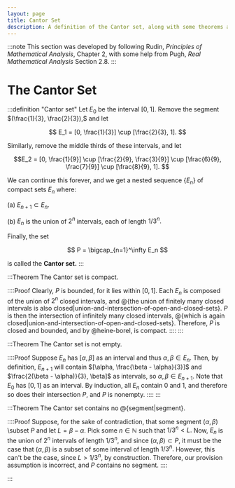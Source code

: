 ```yaml
---
layout: page
title: Cantor Set
description: A definition of the Cantor set, along with some theorems about it.
---
```


:::note
This section was developed by following Rudin, *Principles of Mathematical Analysis*, Chapter 2, with some help from Pugh, *Real Mathematical Analysis* Section 2.8.
:::

# The Cantor Set

:::definition "Cantor set"
Let $E_0$ be the interval $[0, 1].$ Remove the segment $(\frac{1}{3}, \frac{2}{3}),$ and let

$$ E_1 = [0, \frac{1}{3}] \cup [\frac{2}{3}, 1]. $$

Similarly, remove the middle thirds of these intervals, and let

$$E_2 = [0, \frac{1}{9}] \cup [\frac{2}{9}, \frac{3}{9}] \cup [\frac{6}{9}, \frac{7}{9}] \cup [\frac{8}{9}, 1]. $$

We can continue this forever, and we get a nested sequence $\{E_n\}$ of compact sets $E_n$  where:

(a) $E_{n+1} \subset E_n.$

(b) $E_n$ is the union of $2^n$ intervals, each of length $1/3^n.$

Finally, the set

$$ P = \bigcap_{n=1}^\infty E_n $$

is called the **Cantor set.**
:::

:::Theorem
The Cantor set is compact.

::::Proof
Clearly, $P$ is bounded, for it lies within $[0, 1].$ Each $E_n$ is composed of the union of $2^n$ closed intervals, and @{the union of finitely many closed intervals is also closed|union-and-intersection-of-open-and-closed-sets}. $P$ is then the intersection of infinitely many closed intervals, @{which is again closed|union-and-intersection-of-open-and-closed-sets}. Therefore, $P$ is closed and bounded, and by @heine-borel, is compact.
::::
:::

:::Theorem
The Cantor set is not empty.

::::Proof
Suppose $E_n$ has $[\alpha, \beta]$ as an interval and thus $\alpha, \beta \in E_n.$ Then, by definition, $E_{n+1}$ will contain $[\alpha, \frac{\beta - \alpha}{3}]$ and $\frac{2(\beta - \alpha)}{3}, \beta]$ as intervals, so $\alpha, \beta \in E_{n+1}.$ Note that $E_0$ has $[0, 1]$ as an interval. By induction, all $E_n$ contain $0$ and $1$, and therefore so does their intersection $P,$ and $P$ is nonempty.
::::
:::

:::Theorem
The Cantor set contains no @{segment|segment}.

::::Proof
Suppose, for the sake of contradiction, that some segment $(\alpha, \beta)$ \subset $P$ and let $L = \beta - \alpha.$ Pick some $n \in \mathbb{N}$ such that $1/3^n < L.$ Now, $E_n$ is the union of $2^n$ intervals of length $1/3^n,$ and since $(\alpha, \beta) \subset P,$ it must be the case that $(\alpha, \beta)$ is a subset of some interval of length $1/3^n.$ However, this can't be the case, since $L > 1/3^n,$ by construction. Therefore, our provision assumption is incorrect, and $P$ contains no segment. 
::::

:::
